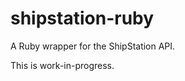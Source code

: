 shipstation-ruby
================

A Ruby wrapper for the ShipStation API.

This is work-in-progress.
